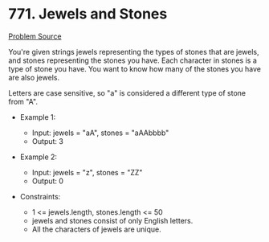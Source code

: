 # 771. Jewels and Stones

[Problem Source](https://leetcode.com/problems/jewels-and-stones/description/)

You're given strings jewels representing the types of stones that are jewels, and stones representing the stones you have. Each character in stones is a type of stone you have. You want to know how many of the stones you have are also jewels.

Letters are case sensitive, so "a" is considered a different type of stone from "A".

* Example 1:

    - Input: jewels = "aA", stones = "aAAbbbb"
    - Output: 3

* Example 2:

    - Input: jewels = "z", stones = "ZZ"
    - Output: 0

* Constraints:

    - 1 <= jewels.length, stones.length <= 50
    - jewels and stones consist of only English letters.
    - All the characters of jewels are unique.

